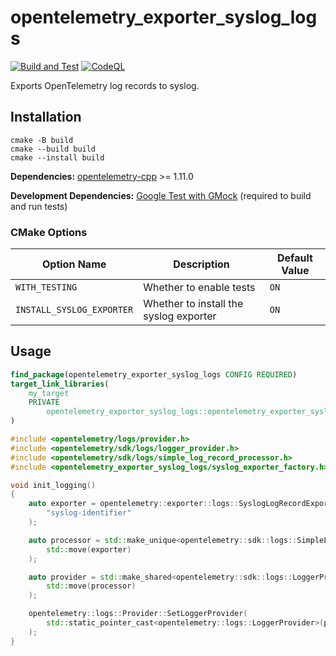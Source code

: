 # opentelemetry_exporter_syslog_logs

[![Build and Test](https://github.com/sjinks/opentelemetry_exporter_syslog_logs/actions/workflows/ci.yml/badge.svg)](https://github.com/sjinks/opentelemetry_exporter_syslog_logs/actions/workflows/ci.yml)
[![CodeQL](https://github.com/sjinks/opentelemetry_exporter_syslog_logs/actions/workflows/codeql.yml/badge.svg)](https://github.com/sjinks/opentelemetry_exporter_syslog_logs/actions/workflows/codeql.yml)

Exports OpenTelemetry log records to syslog.

## Installation

```shell
cmake -B build
cmake --build build
cmake --install build
```

**Dependencies:** [opentelemetry-cpp](https://github.com/open-telemetry/opentelemetry-cpp) >= 1.11.0

**Development Dependencies:** [Google Test with GMock](https://github.com/google/googletest) (required to build and run tests)

### CMake Options

| Option Name               | Description                              | Default Value |
|---------------------------|------------------------------------------|---------------|
| `WITH_TESTING`            | Whether to enable tests                  | `ON`          |
| `INSTALL_SYSLOG_EXPORTER` | Whether to install the syslog exporter   | `ON`          |

## Usage

```cmake
find_package(opentelemetry_exporter_syslog_logs CONFIG REQUIRED)
target_link_libraries(
    my_target
    PRIVATE
        opentelemetry_exporter_syslog_logs::opentelemetry_exporter_syslog_logs
)
```

```cpp
#include <opentelemetry/logs/provider.h>
#include <opentelemetry/sdk/logs/logger_provider.h>
#include <opentelemetry/sdk/logs/simple_log_record_processor.h>
#include <opentelemetry_exporter_syslog_logs/syslog_exporter_factory.h>

void init_logging()
{
    auto exporter = opentelemetry::exporter::logs::SyslogLogRecordExporterFactory::Create(
        "syslog-identifier"
    );

    auto processor = std::make_unique<opentelemetry::sdk::logs::SimpleLogRecordProcessor>(
        std::move(exporter)
    );

    auto provider = std::make_shared<opentelemetry::sdk::logs::LoggerProvider>(
        std::move(processor)
    );

    opentelemetry::logs::Provider::SetLoggerProvider(
        std::static_pointer_cast<opentelemetry::logs::LoggerProvider>(provider)
    );
}
```
